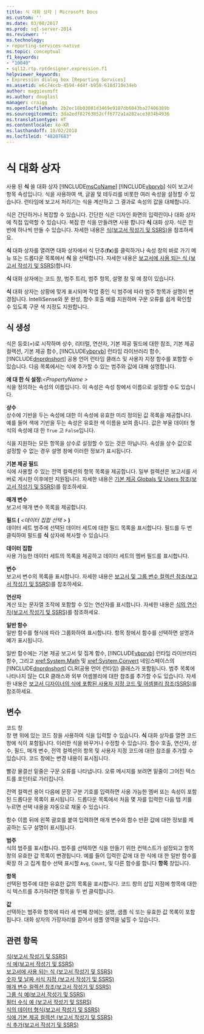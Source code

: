 ```yaml
---
title: 식 대화 상자 | Microsoft Docs
ms.custom: ''
ms.date: 03/08/2017
ms.prod: sql-server-2014
ms.reviewer: ''
ms.technology:
- reporting-services-native
ms.topic: conceptual
f1_keywords:
- "10040"
- sql12.rtp.rptdesigner.expression.f1
helpviewer_keywords:
- Expression dialog box [Reporting Services]
ms.assetid: e6c74ccb-4594-4d4f-b958-618d710e34eb
author: maggiesmsft
ms.author: douglasl
manager: craigg
ms.openlocfilehash: 2b2ec18b03081d3469e9187db6043ba27406389b
ms.sourcegitcommit: 3da2edf82763852cff6772a1a282ace3034b4936
ms.translationtype: HT
ms.contentlocale: ko-KR
ms.lasthandoff: 10/02/2018
ms.locfileid: "48207683"
---
```

# <a name="expression-dialog-box"></a>식 대화 상자
  사용 된 **식** 쓸 대화 상자 [!INCLUDE[msCoName](../includes/msconame-md.md)] [!INCLUDE[vbprvb](../includes/vbprvb-md.md)] 식이 보고서 항목 속성입니다. 식을 사용하여 색, 글꼴 및 테두리를 비롯한 여러 속성을 설정할 수 있습니다. 런타임에 보고서 처리기는 식을 계산하고 그 결과로 속성의 값을 대체합니다.  
  
 식은 간단하거나 복잡할 수 있습니다. 간단한 식은 디자인 화면의 입력란이나 대화 상자에 직접 입력할 수 있습니다. 복잡 한 식을 만들려면 사용 합니다 **식** 대화 상자. 식은 한 번에 하나씩 만들 수 있습니다. 자세한 내용은 [식&#40;보고서 작성기 및 SSRS&#41;](report-design/expressions-report-builder-and-ssrs.md)을 참조하세요.  
  
 **식** 대화 상자를 열려면 대화 상자에서 식 단추(**fx**)를 클릭하거나 속성 창의 바로 가기 메뉴 또는 드롭다운 목록에서 **식** 을 선택합니다. 자세한 내용은 [보고서에 사용 되는 식 &#40;보고서 작성기 및 SSRS&#41;](report-design/expression-uses-in-reports-report-builder-and-ssrs.md)합니다.  
  
 **식** 대화 상자에는 코드 창, 범주 트리, 범주 항목, 설명 창 및 예 창이 있습니다.  
  
 **식** 대화 상자는 상황에 맞게 표시되며 작업 중인 식 범주에 따라 범주 항목과 설명이 변경됩니다. IntelliSense와 문 완성, 함수 호출 예를 지원하며 구문 오류를 쉽게 확인할 수 있도록 구문 색 지정도 지원합니다.  
  
## <a name="expression-constructs"></a>식 생성  
 식은 등호(=)로 시작하며 상수, 리터럴, 연산자, 기본 제공 필드에 대한 참조, 기본 제공 컬렉션, 기본 제공 함수, [!INCLUDE[vbprvb](../includes/vbprvb-md.md)] 런타임 라이브러리 함수, [!INCLUDE[dnprdnshort](../includes/dnprdnshort-md.md)] 공용 언어 런타임 클래스 및 사용자 지정 함수를 포함할 수 있습니다. 다음 목록에서는 식에 추가할 수 있는 범주와 값에 대해 설명합니다.  
  
 **에 대 한 식 설정:***\<PropertyName >*   
 식을 정의하는 속성의 이름입니다. 이 속성은 속성 창에서 이름으로 설정할 수도 있습니다.  
  
 **상수**  
 상수에 기반을 두는 속성에 대한 이 속성에 유효한 미리 정의된 값 목록을 제공합니다. 예를 들어 색에 기반을 두는 속성은 유효한 색 이름을 보여 줍니다. 값은 부울 데이터 형식의 속성에 대 한 `True` 고 `False`입니다.  
  
 식을 지원하는 모든 항목을 상수로 설정할 수 있는 것은 아닙니다. 속성을 상수 값으로 설정할 수 없는 경우 설명 창에 이러한 정보가 표시됩니다.  
  
 **기본 제공 필드**  
 식에 사용할 수 있는 전역 컬렉션의 항목 목록을 제공합니다. 일부 컬렉션은 보고서를 서버로 게시한 이후에만 지원됩니다. 자세한 내용은 [기본 제공 Globals 및 Users 참조&#40;보고서 작성기 및 SSRS&#41;](report-design/built-in-collections-built-in-globals-and-users-references-report-builder.md)를 참조하세요.  
  
 **매개 변수**  
 보고서 매개 변수 목록을 제공합니다.  
  
 **필드 (**  *\<데이터 집합 선택 >* **)**  
 데이터 세트 범주에 선택된 데이터 세트에 대한 필드 목록을 표시합니다. 필드를 두 번 클릭하여 필드를 **식** 상자에 복사할 수 있습니다.  
  
 **데이터 집합**  
 사용 가능한 데이터 세트의 목록을 제공하고 데이터 세트의 멤버 필드를 표시합니다.  
  
 **변수**  
 보고서 변수의 목록을 표시합니다. 자세한 내용은 [보고서 및 그룹 변수 컬렉션 참조&#40;보고서 작성기 및 SSRS&#41;](report-design/built-in-collections-report-and-group-variables-references-report-builder.md)를 참조하세요.  
  
 **연산자**  
 계산 또는 문자열 조작에 포함할 수 있는 연산자를 표시합니다. 자세한 내용은 [식의 연산자&#40;보고서 작성기 및 SSRS&#41;](report-design/operators-in-expressions-report-builder-and-ssrs.md)를 참조하세요.  
  
 **일반 함수**  
 일반 함수를 형식에 따라 그룹화하여 표시합니다. 항목 창에서 함수를 선택하면 설명과 예가 표시됩니다.  
  
 일반 함수에는 기본 제공 보고서 및 집계 함수, [!INCLUDE[vbprvb](../includes/vbprvb-md.md)] 런타임 라이브러리 함수, 그리고 <xref:System.Math> 및 <xref:System.Convert> 네임스페이스의 [!INCLUDE[dnprdnshort](../includes/dnprdnshort-md.md)] CLR(공용 언어 런타임) 클래스가 포함됩니다. 범주 목록에 나타나지 않는 CLR 클래스와 외부 어셈블리에 대한 참조를 추가할 수도 있습니다. 자세한 내용은 [보고서 디자이너의 식에 포함된 사용자 지정 코드 및 어셈블리 참조&#40;SSRS&#41;](report-design/custom-code-and-assembly-references-in-expressions-in-report-designer-ssrs.md)를 참조하세요.  
  
## <a name="options"></a>변수  
 코드 창  
 창 맨 위에 있는 코드 창을 사용하여 식을 입력할 수 있습니다. **식** 대화 상자를 열면 코드 창에 식이 포함됩니다. 이러한 식을 바꾸거나 수정할 수 있습니다. 함수 호출, 연산자, 상수, 필드, 매개 변수, 전역 컬렉션의 항목 및 사용자 지정 코드에 대한 참조를 추가할 수 있습니다. 코드 창에는 변경 내용이 표시됩니다.  
  
 빨강 물결선 밑줄은 구문 오류를 나타냅니다. 오류 메시지를 보려면 밑줄이 그어진 텍스트를 포인터로 가리킵니다.  
  
 전역 컬렉션 용어 다음에 문장 구분 기호를 입력하면 사용 가능한 멤버 또는 속성이 포함된 드롭다운 목록이 표시됩니다. 드롭다운 목록에서 처음 몇 자를 입력한 다음 탭 키를 누르면 선택 내용을 자동으로 채울 수 있습니다.  
  
 함수 이름 뒤에 왼쪽 괄호를 붙여 입력하면 매개 변수와 함수 반환 값에 대한 정보를 제공하는 도구 설명이 표시됩니다.  
  
 **범주**  
 식의 범주를 표시합니다. 범주를 선택하면 식을 만들기 위한 컨텍스트가 설정되고 항목 창의 유효한 값 목록이 변경됩니다. 예를 들어 입력란 값에 대 한 식에 대 한 일반 함수를 확장 하 고 집계 함수 선택 표시할 `Avg`, `Count`, 및 다른 함수를 합니다 **항목** 창입니다.  
  
 **항목**  
 선택된 범주에 대한 유효한 값의 목록을 표시합니다. 코드 창의 삽입 지점에 항목에 대한 식 텍스트를 추가하려면 항목을 두 번 클릭합니다.  
  
 **값**  
 선택하는 범주와 항목에 따라 세 번째 창에는 설명, 샘플 식 또는 유효한 값 목록이 포함됩니다. 대화 상자의 가장자리를 끌어서 샘플 영역을 넓힐 수 있습니다.  
  
## <a name="see-also"></a>관련 항목  
 [식&#40;보고서 작성기 및 SSRS&#41;](report-design/expressions-report-builder-and-ssrs.md)   
 [식 예&#40;보고서 작성기 및 SSRS&#41;](report-design/expression-examples-report-builder-and-ssrs.md)   
 [보고서에 사용 되는 식 &#40;보고서 작성기 및 SSRS&#41;](report-design/expression-uses-in-reports-report-builder-and-ssrs.md)   
 [숫자 및 날짜 서식 지정 &#40;보고서 작성기 및 SSRS&#41;](report-design/formatting-numbers-and-dates-report-builder-and-ssrs.md)   
 [매개 변수 컬렉션 참조&#40;보고서 작성기 및 SSRS&#41;](report-design/built-in-collections-parameters-collection-references-report-builder.md)   
 [그룹 식 예&#40;보고서 작성기 및 SSRS&#41;](report-design/group-expression-examples-report-builder-and-ssrs.md)   
 [필터 수식 예 &#40;보고서 작성기 및 SSRS&#41;](report-design/filter-equation-examples-report-builder-and-ssrs.md)   
 [식의 데이터 형식&#40;보고서 작성기 및 SSRS&#41;](report-design/data-types-in-expressions-report-builder-and-ssrs.md)   
 [식에 기본 제공 컬렉션 &#40;보고서 작성기 및 SSRS&#41;](report-design/built-in-collections-in-expressions-report-builder.md)   
 [식 추가&#40;보고서 작성기 및 SSRS&#41;](report-design/add-an-expression-report-builder-and-ssrs.md)  
  
  
